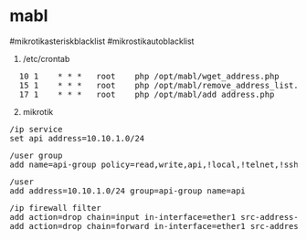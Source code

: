 # mabl

#mikrotikasteriskblacklist
#mikrostikautoblacklist

1) /etc/crontab
<pre>
  10 1    * * *   root    php /opt/mabl/wget_address.php
  15 1    * * *   root    php /opt/mabl/remove_address_list.php
  17 1    * * *   root    php /opt/mabl/add_address.php
</pre>
2) mikrotik
<pre>
/ip service
set api address=10.10.1.0/24
</pre>
<pre>
/user group
add name=api-group policy=read,write,api,!local,!telnet,!ssh,!ftp,!reboot,!policy,!test,!winbox,!password,!web,!sniff,!sensitive,!romon,!dude,!tikapp
</pre>
<pre>
/user
add address=10.10.1.0/24 group=api-group name=api
</pre>
<pre>
/ip firewall filter
add action=drop chain=input in-interface=ether1 src-address-list=blacklist comment=Blacklist
add action=drop chain=forward in-interface=ether1 src-address-list=blacklist
</pre>
